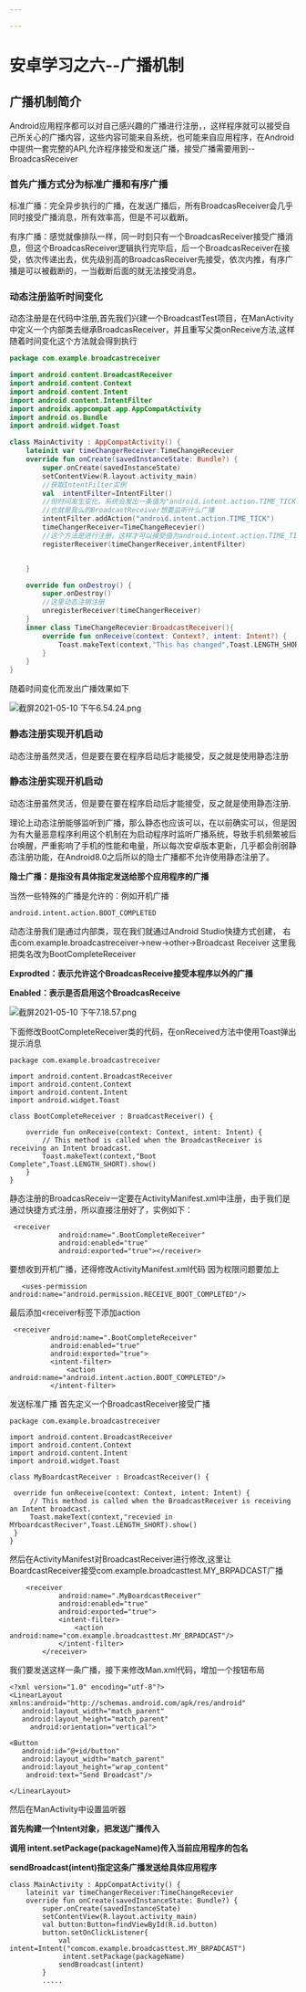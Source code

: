 ```yaml
---

---
```

# 安卓学习之六--广播机制

## 广播机制简介

Android应用程序都可以对自己感兴趣的广播进行注册，，这样程序就可以接受自己所关心的广播内容，这些内容可能来自系统，也可能来自应用程序，在Android中提供一套完整的API,允许程序接受和发送广播，接受广播需要用到--BroadcasReceiver

### 首先广播方式分为标准广播和有序广播

标准广播：完全异步执行的广播，在发送广播后，所有BroadcasReceiver会几乎同时接受广播消息，所有效率高，但是不可以截断。

有序广播：感觉就像排队一样，同一时刻只有一个BroadcasReceiver接受广播消息，但这个BroadcasReceiver逻辑执行完毕后，后一个BroadcasReceiver在接受，依次传递出去，优先级别高的BroadcasReceiver先接受，依次内推，有序广播是可以被截断的，一当截断后面的就无法接受消息。

### 动态注册监听时间变化

动态注册是在代码中注册,首先我们兴建一个BroadcastTest项目，在ManActivity中定义一个内部类去继承BroadcasReceiver，并且重写父类onReceive方法,这样随着时间变化这个方法就会得到执行

~~~kotlin
package com.example.broadcastreceiver

import android.content.BroadcastReceiver
import android.content.Context
import android.content.Intent
import android.content.IntentFilter
import androidx.appcompat.app.AppCompatActivity
import android.os.Bundle
import android.widget.Toast

class MainActivity : AppCompatActivity() {
    lateinit var timeChangerReceiver:TimeChangeRecevier
    override fun onCreate(savedInstanceState: Bundle?) {
        super.onCreate(savedInstanceState)
        setContentView(R.layout.activity_main)
        //获取IntentFilter实例
        val  intentFilter=IntentFilter()
        //但时间发生变化，系统会发出一条值为"android.intent.action.TIME_TICK"广播
        //也就是我么的BroadcastReceiver想要监听什么广播
        intentFilter.addAction("android.intent.action.TIME_TICK")
        timeChangerReceiver=TimeChangeRecevier()
        //这个方法是进行注册，这样才可以接受值为android.intent.action.TIME_TICK广播
        registerReceiver(timeChangerReceiver,intentFilter)


    }

    override fun onDestroy() {
        super.onDestroy()
        //这里动态注销注册
        unregisterReceiver(timeChangerReceiver)
    }
    inner class TimeChangeRecevier:BroadcastReceiver(){
        override fun onReceive(context: Context?, intent: Intent?) {
            Toast.makeText(context,"This has changed",Toast.LENGTH_SHORT).show()
        }
    }
}
~~~

随着时间变化而发出广播效果如下


![截屏2021-05-10 下午6.54.24.png](https://p6-juejin.byteimg.com/tos-cn-i-k3u1fbpfcp/dfa5e3f219c24b8ba43bb22f9bc2bbe9~tplv-k3u1fbpfcp-watermark.image)

### 静态注册实现开机启动

动态注册虽然灵活，但是要在要在程序启动后才能接受，反之就是使用静态注册
### 静态注册实现开机启动

动态注册虽然灵活，但是要在要在程序启动后才能接受，反之就是使用静态注册.

理论上动态注册能够监听到广播，那么静态也应该可以，在以前确实可以，但是因为有大量恶意程序利用这个机制在为启动程序时监听广播系统，导致手机频繁被后台唤醒，严重影响了手机的性能和电量，所以每次安卓版本更新，几乎都会削弱静态注册功能，在Android8.0之后所以的隐士广播都不允许使用静态注册了。

**隐士广播：是指没有具体指定发送给那个应用程序的广播**

当然一些特殊的广播是允许的：例如开机广播

~~~
android.intent.action.BOOT_COMPLETED
~~~


动态注册我们是通过内部类，现在我们就通过Android Studio快捷方式创建，
右击com.example.broadcastreceiver->new->other->Broadcast Receiver
这里我把类名改为BootCompleteReceiver

**Exprodted：表示允许这个BroadcasReceive接受本程序以外的广播**

**Enabled：表示是否启用这个BroadcasReceive**


![截屏2021-05-10 下午7.18.57.png](https://p9-juejin.byteimg.com/tos-cn-i-k3u1fbpfcp/ca3ddd0593dc437d8cdded7f24b86827~tplv-k3u1fbpfcp-watermark.image)

下面修改BootCompleteReceiver类的代码，在onReceived方法中使用Toast弹出提示消息
~~~
package com.example.broadcastreceiver

import android.content.BroadcastReceiver
import android.content.Context
import android.content.Intent
import android.widget.Toast

class BootCompleteReceiver : BroadcastReceiver() {

    override fun onReceive(context: Context, intent: Intent) {
        // This method is called when the BroadcastReceiver is receiving an Intent broadcast.
        Toast.makeText(context,"Boot Complete",Toast.LENGTH_SHORT).show()
    }
}
~~~

静态注册的BroadcasReceiv一定要在ActivityManifest.xml中注册，由于我们是通过快捷方式注册，所以直接注册好了，实例如下：
~~~
 <receiver
            android:name=".BootCompleteReceiver"
            android:enabled="true"
            android:exported="true"></receiver>
~~~
 要想收到开机广播，还得修改ActivityManifest.xml代码
 因为权限问题要加上
 ~~~
    <uses-permission android:name="android.permission.RECEIVE_BOOT_COMPLETED"/>
 ~~~
  最后添加<receiver标签下添加action
  ~~~
   <receiver
            android:name=".BootCompleteReceiver"
            android:enabled="true"
            android:exported="true">
            <intent-filter>
                <action android:name="android.intent.action.BOOT_COMPLETED"/>
            </intent-filter>
  ~~~
   发送标准广播 
   首先定义一个BroadcastReceiver接受广播
   ~~~
   package com.example.broadcastreceiver

import android.content.BroadcastReceiver
import android.content.Context
import android.content.Intent
import android.widget.Toast

class MyBoardcastReceiver : BroadcastReceiver() {

    override fun onReceive(context: Context, intent: Intent) {
        // This method is called when the BroadcastReceiver is receiving an Intent broadcast.
        Toast.makeText(context,"recevied in MYboardcastReciver",Toast.LENGTH_SHORT).show()
    }
}
~~~~
然后在ActivityManifest对BroadcastReceiver进行修改,这里让BoardcastReceiver接受com.example.broadcasttest.MY_BRPADCAST广播
~~~
    <receiver
            android:name=".MyBoardcastReceiver"
            android:enabled="true"
            android:exported="true">
            <intent-filter>
                <action android:name="com.example.broadcasttest.MY_BRPADCAST"/>
            </intent-filter>
        </receiver>
~~~
 我们要发送这样一条广播，接下来修改Man.xml代码，增加一个按钮布局
 ~~~
 <?xml version="1.0" encoding="utf-8"?>
<LinearLayout xmlns:android="http://schemas.android.com/apk/res/android"
    android:layout_width="match_parent"
    android:layout_height="match_parent"
      android:orientation="vertical">

<Button
    android:id="@+id/button"
    android:layout_width="match_parent"
    android:layout_height="wrap_content"
     android:text="Send Broadcast"/>

</LinearLayout>
 ~~~
然后在ManActivity中设置监听器

**首先构建一个Intent对象，把发送广播传入**

**调用 intent.setPackage(packageName)传入当前应用程序的包名**

**sendBroadcast(intent)指定这条广播发送给具体应用程序**
~~~~
class MainActivity : AppCompatActivity() {
    lateinit var timeChangerReceiver:TimeChangeRecevier
    override fun onCreate(savedInstanceState: Bundle?) {
        super.onCreate(savedInstanceState)
        setContentView(R.layout.activity_main)
        val button:Button=findViewById(R.id.button)
        button.setOnClickListener{
            val intent=Intent("comcom.example.broadcasttest.MY_BRPADCAST")
             intent.setPackage(packageName)
            sendBroadcast(intent)
        }
        .....
~~~~